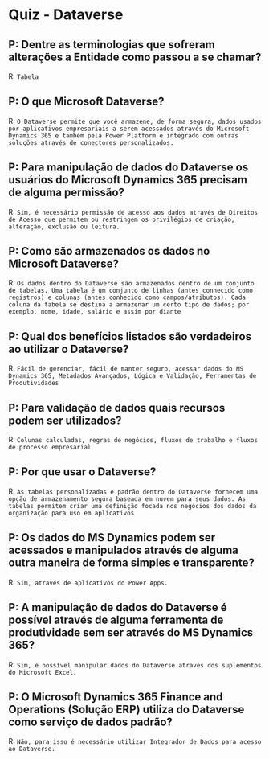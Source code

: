 # Quiz - Dataverse

## P: Dentre as terminologias que sofreram alterações a Entidade como passou a se chamar?

R: `Tabela`

## P: O que Microsoft Dataverse?

R: `O Dataverse permite que você armazene, de forma segura, dados usados por aplicativos empresariais a serem acessados através do Microsoft Dynamics 365 e também pela Power Platform e integrado com outras soluções através de conectores personalizados.`

## P: Para manipulação de dados do Dataverse os usuários do Microsoft Dynamics 365 precisam de alguma permissão?

R: `Sim, é necessário permissão de acesso aos dados através de Direitos de Acesso que permitem ou restringem os privilégios de criação, alteração, exclusão ou leitura.`

## P: Como são armazenados os dados no Microsoft Dataverse?

R: `Os dados dentro do Dataverse são armazenados dentro de um conjunto de tabelas. Uma tabela é um conjunto de linhas (antes conhecido como registros) e colunas (antes conhecido como campos/atributos). Cada coluna da tabela se destina a armazenar um certo tipo de dados; por exemplo, nome, idade, salário e assim por diante`

## P: Qual dos benefícios listados são verdadeiros ao utilizar o Dataverse?

R: `Fácil de gerenciar, fácil de manter seguro, acessar dados do MS Dynamics 365, Metadados Avançados, Lógica e Validação, Ferramentas de Produtividades`

## P: Para validação de dados quais recursos podem ser utilizados?

R: `Colunas calculadas, regras de negócios, fluxos de trabalho e fluxos de processo empresarial`

## P: Por que usar o Dataverse?

R: `As tabelas personalizadas e padrão dentro do Dataverse fornecem uma opção de armazenamento segura baseada em nuvem para seus dados. As tabelas permitem criar uma definição focada nos negócios dos dados da organização para uso em aplicativos`

## P: Os dados do MS Dynamics podem ser acessados e manipulados através de alguma outra maneira de forma simples e transparente?

R: `Sim, através de aplicativos do Power Apps.`

## P: A manipulação de dados do Dataverse é possível através de alguma ferramenta de produtividade sem ser através do MS Dynamics 365?

R: `Sim, é possível manipular dados do Dataverse através dos suplementos do Microsoft Excel.`

## P: O Microsoft Dynamics 365 Finance and Operations (Solução ERP) utiliza do Dataverse como serviço de dados padrão?

R: `Não, para isso é necessário utilizar Integrador de Dados para acesso ao Dataverse.`
